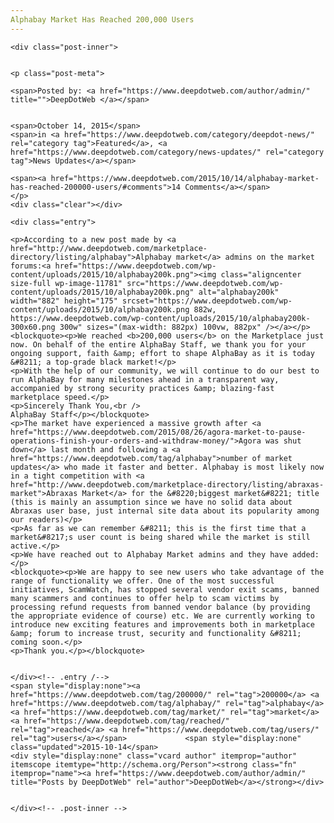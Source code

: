 ```yaml
---
Alphabay Market Has Reached 200,000 Users
---
```

<article class="post-listing post-11775 post type-post status-publish format-standard has-post-thumbnail hentry category-deepdot-news category-news-updates tag-901 tag-alphabay tag-market tag-reached tag-users">
    
    <div class="post-inner">
    
    
    <p class="post-meta">
    
    <span>Posted by: <a href="https://www.deepdotweb.com/author/admin/" title="">DeepDotWeb </a></span>
    
    
    <span>October 14, 2015</span>
    <span>in <a href="https://www.deepdotweb.com/category/deepdot-news/" rel="category tag">Featured</a>, <a href="https://www.deepdotweb.com/category/news-updates/" rel="category tag">News Updates</a></span>
    
    <span><a href="https://www.deepdotweb.com/2015/10/14/alphabay-market-has-reached-200000-users/#comments">14 Comments</a></span>
    </p>
    <div class="clear"></div>
    
    <div class="entry">
    
    <p>According to a new post made by <a href="http://www.deepdotweb.com/marketplace-directory/listing/alphabay">Alphabay market</a> admins on the market forums:<a href="https://www.deepdotweb.com/wp-content/uploads/2015/10/alphabay200k.png"><img class="aligncenter size-full wp-image-11781" src="https://www.deepdotweb.com/wp-content/uploads/2015/10/alphabay200k.png" alt="alphabay200k" width="882" height="175" srcset="https://www.deepdotweb.com/wp-content/uploads/2015/10/alphabay200k.png 882w, https://www.deepdotweb.com/wp-content/uploads/2015/10/alphabay200k-300x60.png 300w" sizes="(max-width: 882px) 100vw, 882px" /></a></p>
    <blockquote><p>We reached <b>200,000 users</b> on the Marketplace just now. On behalf of the entire AlphaBay Staff, we thank you for your ongoing support, faith &amp; effort to shape AlphaBay as it is today &#8211; a top-grade black market!</p>
    <p>With the help of our community, we will continue to do our best to run AlphaBay for many milestones ahead in a transparent way, accompanied by strong security practices &amp; blazing-fast marketplace speed.</p>
    <p>Sincerely Thank You,<br />
    AlphaBay Staff</p></blockquote>
    <p>The market have experienced a massive growth after <a href="https://www.deepdotweb.com/2015/08/26/agora-market-to-pause-operations-finish-your-orders-and-withdraw-money/">Agora was shut down</a> last month and following a <a href="https://www.deepdotweb.com/tag/alphabay">number of market updates</a> who made it faster and better. Alphabay is most likely now in a tight competition with <a href="http://www.deepdotweb.com/marketplace-directory/listing/abraxas-market">Abraxas Market</a> for the &#8220;biggest market&#8221; title (this is mainly an assumption since we have no solid data about Abraxas user base, just internal site data about its popularity among our readers)</p>
    <p>As far as we can remember &#8211; this is the first time that a market&#8217;s user count is being shared while the market is still active.</p>
    <p>We have reached out to Alphabay Market admins and they have added:</p>
    <blockquote><p>We are happy to see new users who take advantage of the range of functionality we offer. One of the most successful initiatives, ScamWatch, has stopped several vendor exit scams, banned many scammers and continues to offer help to scam victims by processing refund requests from banned vendor balance (by providing the appropriate evidence of course) etc. We are currently working to introduce new exciting features and improvements both in marketplace &amp; forum to increase trust, security and functionality &#8211; coming soon.</p>
    <p>Thank you.</p></blockquote>
    
    
    </div><!-- .entry /-->
    <span style="display:none"><a href="https://www.deepdotweb.com/tag/200000/" rel="tag">200000</a> <a href="https://www.deepdotweb.com/tag/alphabay/" rel="tag">alphabay</a> <a href="https://www.deepdotweb.com/tag/market/" rel="tag">market</a> <a href="https://www.deepdotweb.com/tag/reached/" rel="tag">reached</a> <a href="https://www.deepdotweb.com/tag/users/" rel="tag">users</a></span>				<span style="display:none" class="updated">2015-10-14</span>
    <div style="display:none" class="vcard author" itemprop="author" itemscope itemtype="http://schema.org/Person"><strong class="fn" itemprop="name"><a href="https://www.deepdotweb.com/author/admin/" title="Posts by DeepDotWeb" rel="author">DeepDotWeb</a></strong></div>
    
    
    </div><!-- .post-inner -->
</article><!-- .post-listing -->

